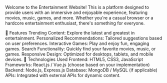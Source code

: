 Welcome to the Entertainment Website! This is a platform designed to provide users with an immersive and enjoyable experience, featuring movies, music, games, and more. Whether you're a casual browser or a hardcore entertainment enthusiast, there's something for everyone.

🚀 Features
Trending Content: Explore the latest and greatest in entertainment.
Personalized Recommendations: Tailored suggestions based on user preferences.
Interactive Games: Play and enjoy fun, engaging games.
Search Functionality: Quickly find your favorite movies, music, or games.
Responsive Design: Optimized for desktops, tablets, and mobile devices.
🎨 Technologies Used
Frontend:
HTML5, CSS3, JavaScript
Frameworks: React.js / Vue.js (choose based on your implementation)
Backend:
Node.js, Express.js
Database: MongoDB / MySQL (if applicable)
APIs: Integrated with external APIs for dynamic content.

